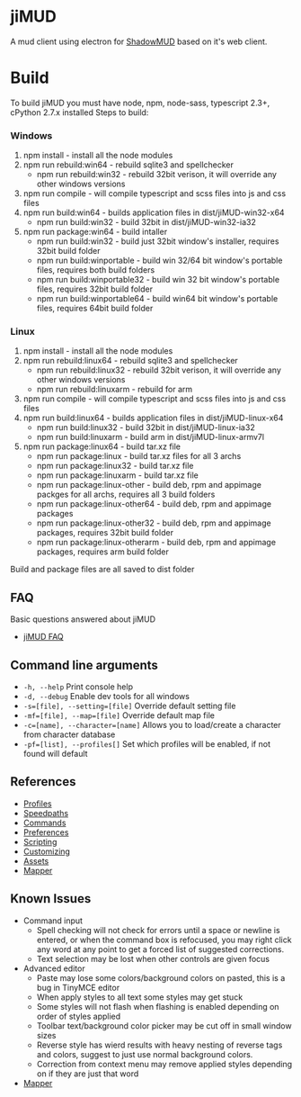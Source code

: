 # jiMUD

A mud client using electron for [ShadowMUD](http://www.shadowmud.com) based on it's web client.

# Build
  To build jiMUD you must have node, npm, node-sass, typescript 2.3+, cPython 2.7.x installed
  Steps to build:
### Windows
1. npm install - install all the node modules
2. npm run rebuild:win64 - rebuild sqlite3 and spellchecker
    - npm run rebuild:win32 - rebuild 32bit verison, it will override any other windows versions
3. npm run compile - will compile typescript and scss files into js and css files
4. npm run build:win64 - builds application files in dist/jiMUD-win32-x64
    - npm run build:win32 - build 32bit in dist/jiMUD-win32-ia32
5. npm run package:win64 - build intaller
    - npm run build:win32 - build just 32bit window's installer, requires 32bit build folder
    - npm run build:winportable - build win 32/64 bit window's portable files, requires both build folders
    - npm run build:winportable32 - build win 32 bit window's portable files, requires 32bit build folder
    - npm run build:winportable64 - build win64 bit window's portable files, requires 64bit build folder

### Linux
1. npm install - install all the node modules
2. npm run rebuild:linux64 - rebuild sqlite3 and spellchecker
    - npm run rebuild:linux32 - rebuild 32bit verison, it will override any other windows versions
    - npm run rebuild:linuxarm - rebuild for arm
3. npm run compile - will compile typescript and scss files into js and css files
4. npm run build:linux64 - builds application files in dist/jiMUD-linux-x64
    - npm run build:linux32 - build 32bit in dist/jiMUD-linux-ia32
    - npm run build:linuxarm - build arm in dist/jiMUD-linux-armv7l
5. npm run package:linux64 - build tar.xz file
    - npm run package:linux - build tar.xz files for all 3 archs
    - npm run package:linux32 - build tar.xz file
    - npm run package:linuxarm - build tar.xz file
    - npm run package:linux-other - build deb, rpm and appimage packges for all archs, requires all 3 build folders
    - npm run package:linux-other64 - build deb, rpm and appimage packages
    - npm run package:linux-other32 - build deb, rpm and appimage packages, requires 32bit build folder
    - npm run package:linux-otherarm - build deb, rpm and appimage packages, requires arm build folder

Build and package files are all saved to dist folder

## FAQ
Basic questions answered about jiMUD
- [jiMUD FAQ](docs/faq.md)

## Command line arguments
- `-h, --help`                    Print console help
- `-d, --debug`                   Enable dev tools for all windows
- `-s=[file], --setting=[file]`   Override default setting file
- `-mf=[file], --map=[file]`      Override default map file
- `-c=[name], --character=[name]` Allows you to load/create a character from character database
- `-pf=[list], --profiles[]`      Set which profiles will be enabled, if not found will default

## References
- [Profiles](docs/profiles.md)
- [Speedpaths](docs/speedpaths.md)
- [Commands](docs/commands.md)
- [Preferences](docs/preferences.md)
- [Scripting](docs/scripting.md)
- [Customizing](docs/customizing.md)
- [Assets](docs/assets.md)
- [Mapper](docs/mapper.md)

## Known Issues
- Command input
  - Spell checking will not check for errors until a space or newline is entered, or when the command box is refocused, you may right click any word at any point to get a forced list of suggested corrections.
  - Text selection may be lost when other controls are given focus
- Advanced editor 
  - Paste may lose some colors/background colors on pasted, this is a bug in TinyMCE editor
  - When apply styles to all text some styles may get stuck  
  - Some styles will not flash when flashing is enabled depending on order of styles applied
  - Toolbar text/background color picker may be cut off in small window sizes
  - Reverse style has wierd results with heavy nesting of reverse tags and colors, suggest to just use normal background colors.
  - Correction from context menu may remove applied styles depending on if they are just that word
- [Mapper](docs/mapper.md#know-issues)